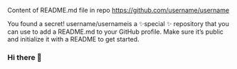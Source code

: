Content of README.md file in repo https://github.com/username/username

You found a secret! username/usernameis a ✨special ✨ repository that you can use to add a README.md to your GitHub profile. Make sure it’s public and initialize it with a README to get started.

### Hi there 👋

<!--
**m040601/m040601** is a ✨ _special_ ✨ repository because its `README.md` (this file) appears on your GitHub profile.

Here are some ideas to get you started:

- 🔭 I’m currently working on ...
- 🌱 I’m currently learning ...
- 👯 I’m looking to collaborate on ...
- 🤔 I’m looking for help with ...
- 💬 Ask me about ...
- 📫 How to reach me: ...
- 😄 Pronouns: ...
- ⚡ Fun fact: ...
-->
